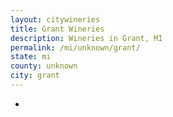 ```yaml
---
layout: citywineries
title: Grant Wineries
description: Wineries in Grant, MI
permalink: /mi/unknown/grant/
state: mi
county: unknown
city: grant
---
```

-

